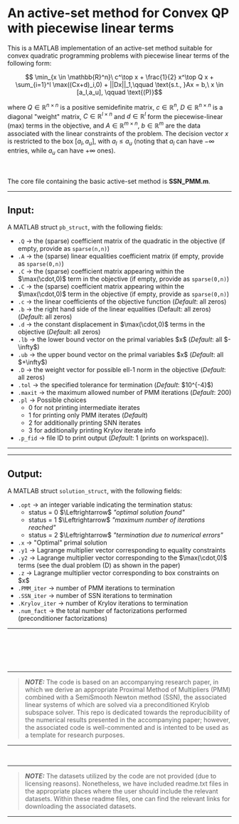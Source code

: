 # An active-set method for Convex QP with piecewise linear terms

This is a MATLAB implementation of an active-set method suitable for convex quadratic programming problems with piecewise linear terms of the following form:

$$ \min_{x \in \mathbb{R}^n}\  c^\top x + \frac{1}{2} x^\top Q x + \sum_{i=1}^l \max((Cx+d)_i,0) + ||Dx||_1,\qquad \text{s.t., }Ax = b,\ x \in [a_l,a_u], \qquad \text{(P)}$$

where $Q \in \mathbb{R}^{n\times n}$ is a positive semidefinite matrix, $c \in \mathbb{R}^n$, $D \in \mathbb{R}^{n\times n}$ is a diagonal "weight" matrix,
$C \in \mathbb{R}^{l\times n}$ and $d \in \mathbb{R}^l$ form the piecewise-linear (max) terms in the objective, and $A \in \mathbb{R}^{m\times n}$, $b \in \mathbb{R}^m$
are the data associated with the linear constraints of the problem. The decision vector $x$ is restricted to the box $[a_l,a_u]$, with $a_l\leq a_u$ (noting that 
$a_l$ can have $-\infty$ entries, while $a_u$ can have $+\infty$ ones). <br/>

<br/>

<br/>
The core file containing the basic active-set method is <strong>SSN_PMM.m</strong>. <br/>

---
<strong> <h2>Input:</h2> </strong> A MATLAB struct <code>pb_struct</code>, with the following fields:

<ul>
  <li> <code>.Q</code> -> the (sparse) coefficient matrix of the quadratic in the objective (if empty, provide as <code>sparse(n,n)</code>) </li>
  <li> <code>.A</code> -> the (sparse) linear equalities coefficient matrix (if empty, provide as <code>sparse(0,n)</code>) </li>
  <li> <code>.C</code> -> the (sparse) coefficient matrix appearing within the $\max(\cdot,0)$ term in the objective (if empty, provide as <code>sparse(0,n)</code>) </li>
  <li> <code>.C</code> -> the (sparse) coefficient matrix appearing within the $\max(\cdot,0)$ term in the objective (if empty, provide as <code>sparse(0,n)</code>) </li>
  <li> <code>.c</code> -> the linear coefficients of the objective function (<em>Default</em>: all zeros) </li>
  <li> <code>.b</code> -> the right hand side of the linear equalities (Default: all zeros) (<em>Default</em>: all zeros) </li>
  <li> <code>.d</code> -> the constant displacement in $\max(\cdot,0)$ terms in the objective (<em>Default</em>: all zeros) </li>
  <li> <code>.lb</code> -> the lower bound vector on the primal variables $x$ (<em>Default</em>: all $-\infty$) </li>
  <li> <code>.ub</code> -> the upper bound vector on the primal variables $x$ (<em>Default</em>: all $+\infty$) </li>
  <li> <code>.D</code> -> the weight vector for possible ell-1 norm in the objective (<em>Default</em>: all zeros) </li>
  <li> <code>.tol</code> -> the specified tolerance for termination (<em>Default</em>: $10^{-4}$) </li>
  <li> <code>.maxit</code> -> the maximum allowed number of PMM iterations (<em>Default</em>: 200)  </li>
  <li> <code>.pl</code> -> Possible choices <ul>
      <li>0 for not printing intermediate iterates</li>
      <li>1 for printing only PMM iterates (<em>Default</em>)</li>
      <li>2 for additionally printing SNN iterates</li>
      <li>3 for additionally printing Krylov iterate info</li>
    </ul> </li>
  <li> <code>.p_fid</code> -> file ID to print output (<em>Default</em>: 1 (prints on workspace)).  </li>

</ul>

---

---
<strong> <h2>Output:</h2> </strong> A MATLAB struct <code>solution_struct</code>, with the following fields:

<ul>
  <li> <code>.opt</code> -> an integer variable indicating the termination status: <ul>
      <li>status = 0 $\Leftrightarrow$ <em>"optimal solution found"</em></li>
      <li>status = 1 $\Leftrightarrow$ <em>"maximum number of iterations reached"</em></li>
      <li>status = 2 $\Leftrightarrow$ <em>"termination due to numerical errors"</em></li>
    </ul> </li>
  <li> <code>.x</code> -> "Optimal" primal solution </li>
  <li> <code>.y1</code> -> Lagrange multiplier vector corresponding to equality constraints </li>
  <li> <code>.y2</code> -> Lagrange multiplier vector corresponding to the $\max(\cdot,0)$ terms (see the dual problem (D) as shown in the paper) </li>
  <li> <code>.z</code> -> Lagrange multiplier vector corresponding to box constraints on $x$ </li>
  <li> <code>.PMM_iter</code> -> number of PMM iterations to termination </li>
  <li> <code>.SSN_iter</code> -> number of SSN iterations to termination </li>
  <li> <code>.Krylov_iter</code> -> number of Krylov iterations to termination </li>
  <li> <code>.num_fact</code> -> the total number of factorizations performed (preconditioner factorizations) </li>
</ul>

---

<br/><br/><br/><br/>

---
> **_NOTE:_**
The code is based on an accompanying research paper, in which we derive an appropriate Proximal Method of Multipliers (PMM) combined with
a SemiSmooth Newton method (SSN), the associated linear systems of which are solved via a preconditioned Krylob subspace solver. This repo is 
dedicated towards the reproducibility of the numerical results presented in the accompanying paper; however, the associated code is well-commented 
and is intented to be used as a template for research purposes.
---

<br/>

---
> **_NOTE:_** The datasets utilized by the code are not provided (due to licensing reasons). Nonetheless, we have included readme.txt files in
the appropriate places where the user should include the relevant datasets. Within these readme files, one can find the relevant links for
downloading the associated datasets. 
---



